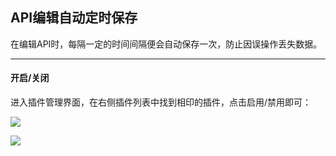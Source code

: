 ## API编辑自动定时保存
在编辑API时，每隔一定的时间间隔便会自动保存一次，防止因误操作丢失数据。

---

#### 开启/关闭
进入插件管理界面，在右侧插件列表中找到相印的插件，点击启用/禁用即可：

![](http://data.eolinker.com/course/Cx6iW9s3b6c715fafda3ce31d6b6f5929f8dee351d2bda5)

![](http://data.eolinker.com/course/R2pgKHp477f4aca00f1a2657c236ae89d30f2dff945e8d9)